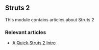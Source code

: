 ## Struts 2

This module contains articles about Struts 2

### Relevant articles

- [A Quick Struts 2 Intro](https://www.surya.com/struts-2-intro)

